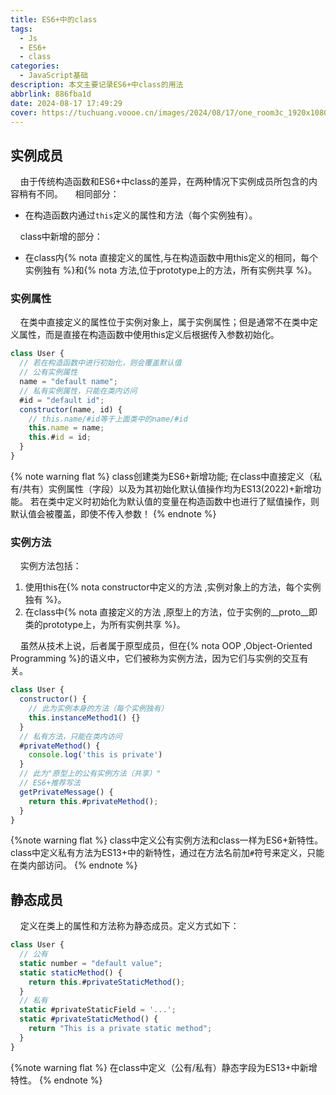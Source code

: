 ```yaml
---
title: ES6+中的class
tags:
  - Js
  - ES6+
  - class
categories:
  - JavaScript基础
description: 本文主要记录ES6+中class的用法
abbrlink: 886fba1d
date: 2024-08-17 17:49:29
cover: https://tuchuang.voooe.cn/images/2024/08/17/one_room3c_1920x1080.webp
---
```


## 实例成员

&nbsp;&nbsp;&nbsp;&nbsp;由于传统构造函数和ES6+中class的差异，在两种情况下实例成员所包含的内容稍有不同。
&nbsp;&nbsp;&nbsp;&nbsp;相同部分：

- 在构造函数内通过`this`定义的属性和方法（每个实例独有）。

&nbsp;&nbsp;&nbsp;&nbsp;class中新增的部分：

- 在class内{% nota 直接定义的属性,与在构造函数中用this定义的相同，每个实例独有 %}和{% nota 方法,位于prototype上的方法，所有实例共享 %}。

### 实例属性

&nbsp;&nbsp;&nbsp;&nbsp;在类中直接定义的属性位于实例对象上，属于实例属性；但是通常不在类中定义属性，而是直接在构造函数中使用this定义后根据传入参数初始化。

```JavaScript
class User {
  // 若在构造函数中进行初始化，则会覆盖默认值
  // 公有实例属性
  name = "default name";
  // 私有实例属性，只能在类内访问
  #id = "default id";
  constructor(name, id) {
    // this.name/#id等于上面类中的name/#id
    this.name = name;
    this.#id = id;
  }
}
```

{% note warning flat %}
class创建类为ES6+新增功能;
在class中直接定义（私有/共有）实例属性（字段）以及为其初始化默认值操作均为ES13(2022)+新增功能。
若在类中定义时初始化为默认值的变量在构造函数中也进行了赋值操作，则默认值会被覆盖，即使不传入参数！
{% endnote %}

### 实例方法

&nbsp;&nbsp;&nbsp;&nbsp;实例方法包括：

1. 使用this在{% nota constructor中定义的方法 ,实例对象上的方法，每个实例独有 %}。
2. 在class中{% nota 直接定义的方法 ,原型上的方法，位于实例的__proto__即类的prototype上，为所有实例共享 %}。

&nbsp;&nbsp;&nbsp;&nbsp;虽然从技术上说，后者属于原型成员，但在{% nota OOP ,Object-Oriented Programming %}的语义中，它们被称为实例方法，因为它们与实例的交互有关。

```JavaScript
class User {
  constructor() {
    // 此为实例本身的方法（每个实例独有）
    this.instanceMethod1() {}
  }
  // 私有方法，只能在类内访问
  #privateMethod() {
    console.log('this is private')
  }
  // 此为"原型上的公有实例方法（共享）"
  // ES6+推荐写法
  getPrivateMessage() {
    return this.#privateMethod();
  }
}
```

{%note warning flat %}
class中定义公有实例方法和class一样为ES6+新特性。
class中定义私有方法为ES13+中的新特性，通过在方法名前加`#`符号来定义，只能在类内部访问。
{% endnote %}

## 静态成员

&nbsp;&nbsp;&nbsp;&nbsp;定义在类上的属性和方法称为静态成员。定义方式如下：

```JavaScript
class User {
  // 公有
  static number = "default value";
  static staticMethod() {
    return this.#privateStaticMethod();
  }
  // 私有
  static #privateStaticField = '...';
  static #privateStaticMethod() {
    return "This is a private static method";
  }
}
```

{%note warning flat %}
在class中定义（公有/私有）静态字段为ES13+中新增特性。
{% endnote %}
